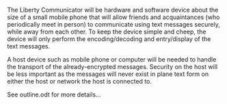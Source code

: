 The Liberty Communicator will be hardware and software device about the size of a small mobile phone that will allow friends and acquaintances (who periodically meet in person) to communicate using text messages securely, while away from each other. To keep the device simple and cheep, the device will only perform the encoding/decoding and entry/display of the text messages.

A host device such as mobile phone or computer will be needed to handle the transport of the already-encrypted messages. Security on the host will be less important as the messages will never exist in plane text form on either the host or network the host is connected to.

See outline.odt for more details...
